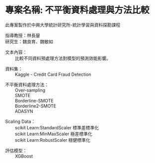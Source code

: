 # 專案名稱: 不平衡資料處理與方法比較
此專案製作於中興大學統計研究所-統計學習與資料探勘課程

指導教授：林長鋆<br>
研究生：魏良育、魏敏如<br>

文本內容：<br>
&nbsp;&nbsp;&nbsp;&nbsp;&nbsp;&nbsp;&nbsp;&nbsp;比較不同資料預處理方法對模型的預測效能影響。<br>
  
資料集：<br>
&nbsp;&nbsp;&nbsp;&nbsp;&nbsp;&nbsp;&nbsp;&nbsp;Kaggle - Credit Card Fraud Detection <br>

不平衡資料處理方法：<br>
&nbsp;&nbsp;&nbsp;&nbsp;&nbsp;&nbsp;&nbsp;&nbsp;Over-sampling<br>
&nbsp;&nbsp;&nbsp;&nbsp;&nbsp;&nbsp;&nbsp;&nbsp;SMOTE<br>
&nbsp;&nbsp;&nbsp;&nbsp;&nbsp;&nbsp;&nbsp;&nbsp;Borderline-SMOTE<br>
&nbsp;&nbsp;&nbsp;&nbsp;&nbsp;&nbsp;&nbsp;&nbsp;Borderline2-SMOTE<br>
&nbsp;&nbsp;&nbsp;&nbsp;&nbsp;&nbsp;&nbsp;&nbsp;ADASYN<br>

Scaling Data：<br>
&nbsp;&nbsp;&nbsp;&nbsp;&nbsp;&nbsp;&nbsp;&nbsp;scikit Learn:StandardScaler 標準差標準化<br>
&nbsp;&nbsp;&nbsp;&nbsp;&nbsp;&nbsp;&nbsp;&nbsp;scikit Learn:MinMaxScaler 極差標準化<br>
&nbsp;&nbsp;&nbsp;&nbsp;&nbsp;&nbsp;&nbsp;&nbsp;scikit Learn:RobustScaler 穩健標準化<br>

評估模型：<br>
&nbsp;&nbsp;&nbsp;&nbsp;&nbsp;&nbsp;&nbsp;&nbsp;XGBoost<br>

